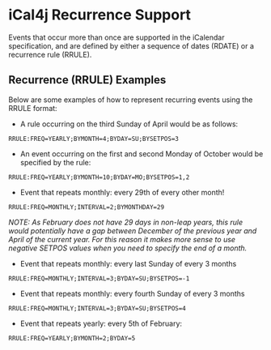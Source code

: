 # iCal4j Recurrence Support

Events that occur more than once are supported in the iCalendar specification, and are defined by either a sequence of dates (RDATE) or a recurrence rule (RRULE).

## Recurrence (RRULE) Examples

Below are some examples of how to represent recurring events using the RRULE format:

* A rule occurring on the third Sunday of April would be as follows: 
 
`RRULE:FREQ=YEARLY;BYMONTH=4;BYDAY=SU;BYSETPOS=3`
 
* An event occurring on the first and second Monday of October would be specified by the rule: 
 
`RRULE:FREQ=YEARLY;BYMONTH=10;BYDAY=MO;BYSETPOS=1,2`

* Event that repeats monthly: every 29th of every other month!

`RRULE:FREQ=MONTHLY;INTERVAL=2;BYMONTHDAY=29`

_NOTE: As February does not have 29 days in non-leap years, this rule would potentially have a gap between December of the previous year and April of the current year. For this reason it makes more sense to use negative SETPOS values when you need to specify the end of a month._
 
* Event that repeats monthly: every last Sunday of every 3 months 

`RRULE:FREQ=MONTHLY;INTERVAL=3;BYDAY=SU;BYSETPOS=-1`
 
* Event that repeats monthly: every fourth Sunday of every 3 months

`RRULE:FREQ=MONTHLY;INTERVAL=3;BYDAY=SU;BYSETPOS=4`
 
* Event that repeats yearly: every 5th of February:

`RRULE:FREQ=YEARLY;BYMONTH=2;BYDAY=5`
